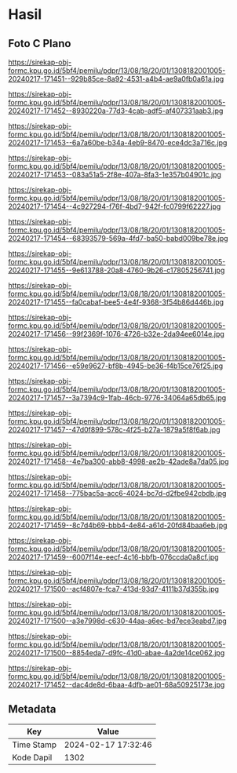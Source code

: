 # Hasil

## Foto C Plano

https://sirekap-obj-formc.kpu.go.id/5bf4/pemilu/pdpr/13/08/18/20/01/1308182001005-20240217-171451--929b85ce-8a92-4531-a4b4-ae9a0fb0a61a.jpg

https://sirekap-obj-formc.kpu.go.id/5bf4/pemilu/pdpr/13/08/18/20/01/1308182001005-20240217-171452--8930220a-77d3-4cab-adf5-af407331aab3.jpg

https://sirekap-obj-formc.kpu.go.id/5bf4/pemilu/pdpr/13/08/18/20/01/1308182001005-20240217-171453--6a7a60be-b34a-4eb9-8470-ece4dc3a716c.jpg

https://sirekap-obj-formc.kpu.go.id/5bf4/pemilu/pdpr/13/08/18/20/01/1308182001005-20240217-171453--083a51a5-2f8e-407a-8fa3-1e357b04901c.jpg

https://sirekap-obj-formc.kpu.go.id/5bf4/pemilu/pdpr/13/08/18/20/01/1308182001005-20240217-171454--4c927294-f76f-4bd7-942f-fc0799f62227.jpg

https://sirekap-obj-formc.kpu.go.id/5bf4/pemilu/pdpr/13/08/18/20/01/1308182001005-20240217-171454--68393579-569a-4fd7-ba50-babd009be78e.jpg

https://sirekap-obj-formc.kpu.go.id/5bf4/pemilu/pdpr/13/08/18/20/01/1308182001005-20240217-171455--9e613788-20a8-4760-9b26-c17805256741.jpg

https://sirekap-obj-formc.kpu.go.id/5bf4/pemilu/pdpr/13/08/18/20/01/1308182001005-20240217-171455--fa0cabaf-bee5-4e4f-9368-3f54b86d446b.jpg

https://sirekap-obj-formc.kpu.go.id/5bf4/pemilu/pdpr/13/08/18/20/01/1308182001005-20240217-171456--99f2369f-1076-4726-b32e-2da94ee6014e.jpg

https://sirekap-obj-formc.kpu.go.id/5bf4/pemilu/pdpr/13/08/18/20/01/1308182001005-20240217-171456--e59e9627-bf8b-4945-be36-f4b15ce76f25.jpg

https://sirekap-obj-formc.kpu.go.id/5bf4/pemilu/pdpr/13/08/18/20/01/1308182001005-20240217-171457--3a7394c9-1fab-46cb-9776-34064a65db65.jpg

https://sirekap-obj-formc.kpu.go.id/5bf4/pemilu/pdpr/13/08/18/20/01/1308182001005-20240217-171457--47d0f899-578c-4f25-b27a-1879a5f8f6ab.jpg

https://sirekap-obj-formc.kpu.go.id/5bf4/pemilu/pdpr/13/08/18/20/01/1308182001005-20240217-171458--4e7ba300-abb8-4998-ae2b-42ade8a7da05.jpg

https://sirekap-obj-formc.kpu.go.id/5bf4/pemilu/pdpr/13/08/18/20/01/1308182001005-20240217-171458--775bac5a-acc6-4024-bc7d-d2fbe942cbdb.jpg

https://sirekap-obj-formc.kpu.go.id/5bf4/pemilu/pdpr/13/08/18/20/01/1308182001005-20240217-171459--8c7d4b69-bbb4-4e84-a61d-20fd84baa6eb.jpg

https://sirekap-obj-formc.kpu.go.id/5bf4/pemilu/pdpr/13/08/18/20/01/1308182001005-20240217-171459--6007f14e-eecf-4c16-bbfb-076ccda0a8cf.jpg

https://sirekap-obj-formc.kpu.go.id/5bf4/pemilu/pdpr/13/08/18/20/01/1308182001005-20240217-171500--acf4807e-fca7-413d-93d7-4111b37d355b.jpg

https://sirekap-obj-formc.kpu.go.id/5bf4/pemilu/pdpr/13/08/18/20/01/1308182001005-20240217-171500--a3e7998d-c630-44aa-a6ec-bd7ece3eabd7.jpg

https://sirekap-obj-formc.kpu.go.id/5bf4/pemilu/pdpr/13/08/18/20/01/1308182001005-20240217-171500--8854eda7-d9fc-41d0-abae-4a2de14ce062.jpg

https://sirekap-obj-formc.kpu.go.id/5bf4/pemilu/pdpr/13/08/18/20/01/1308182001005-20240217-171452--dac4de8d-6baa-4dfb-ae01-68a50925173e.jpg


## Metadata

| Key        | Value               |
| ---------- | ------------------- |
| Time Stamp | 2024-02-17 17:32:46 |
| Kode Dapil | 1302                |



